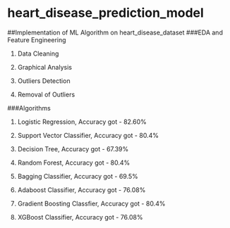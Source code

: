 # heart_disease_prediction_model
##Implementation of ML Algorithm on heart_disease_dataset
###EDA and Feature Engineering
1) Data Cleaning

2) Graphical Analysis

3) Outliers Detection

4) Removal of Outliers

###Algorithms
1) Logistic Regression, Accuracy got - 82.60%

2) Support Vector Classifier, Accuracy got - 80.4%

3) Decision Tree, Accuracy got - 67.39%

4) Random Forest, Accuracy got - 80.4%

6)  Bagging Classifier, Accuracy got - 69.5%

6) Adaboost Classifier, Accuracy got - 76.08%

7) Gradient Boosting Classfier, Accuracy got - 80.4%

8) XGBoost Classifier, Accuracy got - 76.08%
